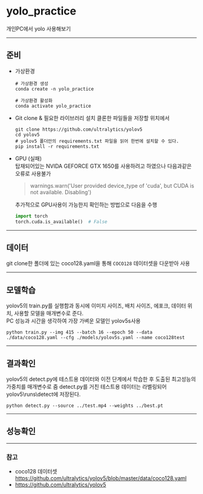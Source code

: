 # yolo_practice
개인PC에서 yolo 사용해보기
___
## 준비
- 가상환경
  ```
  # 가상환경 생성
  conda create -n yolo_practice
  ```
  ```
  # 가상환경 활성화
  conda activate yolo_practice
  ```
  
- Git clone & 필요한 라이브러리 설치
  클론한 파일들을 저장할 위치에서
  ```
  git clone https://github.com/ultralytics/yolov5
  cd yolov5
  # yolov5 폴더안의 requirements.txt 파일을 읽어 한번에 설치할 수 있다.
  pip install -r requirements.txt 
  ```
- GPU (실패)  
  탑재되어있는 NVIDA GEFORCE GTX 1650를 사용하려고 하였으나 다음과같은 오류로 사용불가  
  > warnings.warn('User provided device_type of \'cuda\', but CUDA is not available. Disabling')
    
  추가적으로 GPU사용이 가능한지 확인하는 방법으로 다음을 수행  
  ```python
  import torch
  torch.cuda.is_available()  # False
  ```
___

## 데이터
git clone한 폴더에 있는 coco128.yaml을 통해 `COCO128` 데이터셋을 다운받아 사용
___
## 모델학습
yolov5의 train.py를 실행함과 동시에 이미지 사이즈, 배치 사이즈, 에포크, 데이터 위치, 사용할 모델을 매개변수로 준다.  
PC 성능과 시간을 생각하여 가장 가벼운 모델인 yolov5s사용
```
python train.py --img 415 --batch 16 --epoch 50 --data ./data/coco128.yaml --cfg ./models/yolov5s.yaml --name coco128test
```
___
## 결과확인
yolov5의 detect.py에 테스트용 데이터와 이전 단계에서 학습한 후 도출된 최고성능의 가중치를 매개변수로 줌
detect.py를 거친 테스트용 데이터는 라벨링되어 yolov5\runs\detect에 저장된다.
```
python detect.py --source ../test.mp4 --weights ../best.pt
```
___
## 성능확인


___
### 참고
- coco128 데이터셋 https://github.com/ultralytics/yolov5/blob/master/data/coco128.yaml
- https://github.com/ultralytics/yolov5

